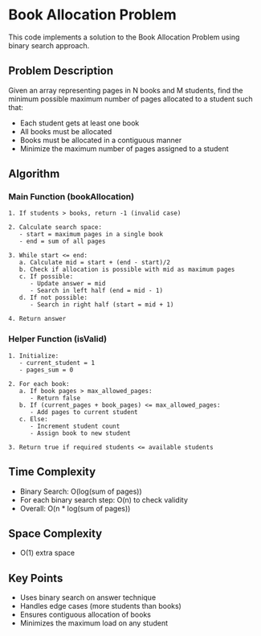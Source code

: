 # Book Allocation Problem

This code implements a solution to the Book Allocation Problem using binary search approach.

## Problem Description
Given an array representing pages in N books and M students, find the minimum possible maximum number of pages allocated to a student such that:
- Each student gets at least one book
- All books must be allocated
- Books must be allocated in a contiguous manner
- Minimize the maximum number of pages assigned to a student

## Algorithm

### Main Function (bookAllocation)
```pseudocode
1. If students > books, return -1 (invalid case)

2. Calculate search space:
   - start = maximum pages in a single book
   - end = sum of all pages

3. While start <= end:
   a. Calculate mid = start + (end - start)/2
   b. Check if allocation is possible with mid as maximum pages
   c. If possible:
      - Update answer = mid
      - Search in left half (end = mid - 1)
   d. If not possible:
      - Search in right half (start = mid + 1)

4. Return answer
```

### Helper Function (isValid)
```pseudocode
1. Initialize:
   - current_student = 1
   - pages_sum = 0

2. For each book:
   a. If book pages > max_allowed_pages:
      - Return false
   b. If (current_pages + book_pages) <= max_allowed_pages:
      - Add pages to current student
   c. Else:
      - Increment student count
      - Assign book to new student
   
3. Return true if required students <= available students
```

## Time Complexity
- Binary Search: O(log(sum of pages))
- For each binary search step: O(n) to check validity
- Overall: O(n * log(sum of pages))

## Space Complexity
- O(1) extra space

## Key Points
- Uses binary search on answer technique
- Handles edge cases (more students than books)
- Ensures contiguous allocation of books
- Minimizes the maximum load on any student
